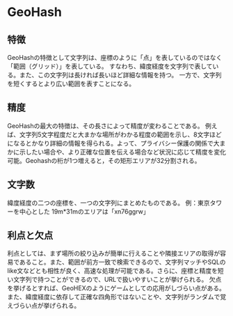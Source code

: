 # GeoHash
## 特徴
GeoHashの特徴として文字列は、座標のように「点」を表しているのではなく「範囲（グリッド）」を表している。
すなわち、緯度経度を文字列で表している。また、この文字列は長ければ長いほど詳細な情報を持つ。
一方で、文字列を短くするとより広い範囲を表すことになる。

## 精度
GeoHashの最大の特徴は、その長さによって精度が変わることである。
例えば、文字列5文字程度だと大まかな場所がわかる程度の範囲を示し、8文字ほどになるとかなり詳細の情報を得られる。よって、プライバシー保護の関係で大まかに示したい場合や、より正確な位置を伝える場合など状況に応じて精度を変化可能。Geohashの桁が1つ増えると，その矩形エリアが32分割される。

## 文字数
緯度経度の二つの座標を、一つの文字列にまとめたものである。
例：東京タワーを中心とした 19m*31mのエリアは「xn76ggrw」

## 利点と欠点
利点としては、まず場所の絞り込みが簡単に行えることや隣接エリアの取得が容易であること。また、範囲が前方一致で検索できるので、文字列マッチやSQLのlike文などとも相性が良く、高速な処理が可能である。さらに、座標と精度を短い文字列で持つことができるので、URLで扱いやすいことが挙げられる。
欠点を挙げるとすれば、GeoHEXのようにゲームとしての応用がしづらい点がある。また、緯度経度に依存して正確な四角形ではないことや、文字列がランダムで覚えづらい点が挙げられる。
